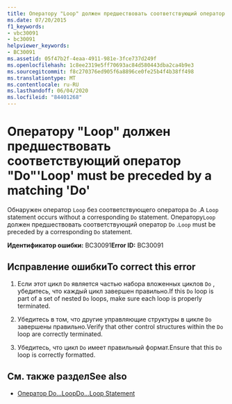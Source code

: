```yaml
---
title: Оператору "Loop" должен предшествовать соответствующий оператор "Do"
ms.date: 07/20/2015
f1_keywords:
- vbc30091
- bc30091
helpviewer_keywords:
- BC30091
ms.assetid: 05f47b2f-4eaa-4911-981e-3fce737d249f
ms.openlocfilehash: 1c8ee2319e5ff70693ac84d580443dba2ca4b9e3
ms.sourcegitcommit: f8c270376ed905f6a8896ce0fe25b4f4b38ff498
ms.translationtype: MT
ms.contentlocale: ru-RU
ms.lasthandoff: 06/04/2020
ms.locfileid: "84401268"
---
```

# <a name="loop-must-be-preceded-by-a-matching-do"></a><span data-ttu-id="1131f-102">Оператору "Loop" должен предшествовать соответствующий оператор "Do"</span><span class="sxs-lookup"><span data-stu-id="1131f-102">'Loop' must be preceded by a matching 'Do'</span></span>
<span data-ttu-id="1131f-103">Обнаружен оператор `Loop` без соответствующего оператора `Do` .</span><span class="sxs-lookup"><span data-stu-id="1131f-103">A `Loop` statement occurs without a corresponding `Do` statement.</span></span> <span data-ttu-id="1131f-104">Оператору`Loop` должен предшествовать соответствующий оператор `Do` .</span><span class="sxs-lookup"><span data-stu-id="1131f-104">`Loop` must be preceded by a corresponding `Do` statement.</span></span>  
  
 <span data-ttu-id="1131f-105">**Идентификатор ошибки:** BC30091</span><span class="sxs-lookup"><span data-stu-id="1131f-105">**Error ID:** BC30091</span></span>  
  
## <a name="to-correct-this-error"></a><span data-ttu-id="1131f-106">Исправление ошибки</span><span class="sxs-lookup"><span data-stu-id="1131f-106">To correct this error</span></span>  
  
1. <span data-ttu-id="1131f-107">Если этот цикл `Do` является частью набора вложенных циклов `Do` , убедитесь, что каждый цикл завершен правильно.</span><span class="sxs-lookup"><span data-stu-id="1131f-107">If this `Do` loop is part of a set of nested `Do` loops, make sure each loop is properly terminated.</span></span>  
  
2. <span data-ttu-id="1131f-108">Убедитесь в том, что другие управляющие структуры в цикле `Do` завершены правильно.</span><span class="sxs-lookup"><span data-stu-id="1131f-108">Verify that other control structures within the `Do` loop are correctly terminated.</span></span>  
  
3. <span data-ttu-id="1131f-109">Убедитесь, что цикл `Do` имеет правильный формат.</span><span class="sxs-lookup"><span data-stu-id="1131f-109">Ensure that this `Do` loop is correctly formatted.</span></span>  
  
## <a name="see-also"></a><span data-ttu-id="1131f-110">См. также раздел</span><span class="sxs-lookup"><span data-stu-id="1131f-110">See also</span></span>

- [<span data-ttu-id="1131f-111">Оператор Do…Loop</span><span class="sxs-lookup"><span data-stu-id="1131f-111">Do...Loop Statement</span></span>](../language-reference/statements/do-loop-statement.md)

